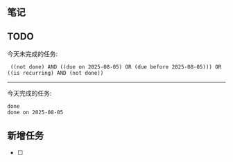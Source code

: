 ## 笔记

## TODO
今天未完成的任务:
```tasks
 ((not done) AND ((due on 2025-08-05) OR (due before 2025-08-05))) OR ((is recurring) AND (not done))
```
---
今天完成的任务:
```tasks
done
done on 2025-08-05 
```
## 新增任务
- [ ] 
  



